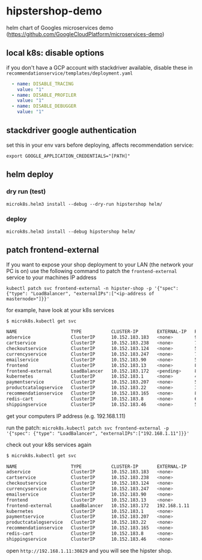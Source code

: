 # hipstershop-demo

helm chart of Googles microservices demo (https://github.com/GoogleCloudPlatform/microservices-demo)

## local k8s: disable options

if you don't have a GCP account with stackdriver available, disable these in `recommendationservice/templates/deployment.yaml`

```yaml
  - name: DISABLE_TRACING
    value: "1"
  - name: DISABLE_PROFILER
    value: "1"
  - name: DISABLE_DEBUGGER
    value: "1"
```

## stackdriver google authentication

set this in your env vars before deploying, affects recommendation service:

`export GOOGLE_APPLICATION_CREDENTIALS="[PATH]"`

## helm deploy

### dry run (test)

`microk8s.helm3 install --debug --dry-run hipstershop helm/`

### deploy

`microk8s.helm3 install --debug hipstershop helm/`

## patch frontend-external

If you want to expose your shop deployment to your LAN (the network your PC is on) use the following command to patch the `frontend-external` service to your machines IP address

`kubectl patch svc frontend-external -n hipster-shop -p '{"spec": {"type": "LoadBalancer", "externalIPs":["<ip-address of masternode>"]}}'`

for example, have look at your k8s services

```sh
$ microk8s.kubectl get svc

NAME                    TYPE           CLUSTER-IP       EXTERNAL-IP   PORT(S)        AGE
adservice               ClusterIP      10.152.183.183   <none>        9555/TCP       3h26m
cartservice             ClusterIP      10.152.183.238   <none>        7070/TCP       3h26m
checkoutservice         ClusterIP      10.152.183.124   <none>        5050/TCP       3h26m
currencyservice         ClusterIP      10.152.183.247   <none>        7000/TCP       3h26m
emailservice            ClusterIP      10.152.183.90    <none>        5000/TCP       3h26m
frontend                ClusterIP      10.152.183.13    <none>        80/TCP         3h26m
frontend-external       LoadBalancer   10.152.183.172   <pending>     80:30829/TCP   3h26m
kubernetes              ClusterIP      10.152.183.1     <none>        443/TCP        11d
paymentservice          ClusterIP      10.152.183.207   <none>        50051/TCP      3h26m
productcatalogservice   ClusterIP      10.152.183.22    <none>        3550/TCP       3h26m
recommendationservice   ClusterIP      10.152.183.165   <none>        8080/TCP       3h26m
redis-cart              ClusterIP      10.152.183.8     <none>        6379/TCP       3h26m
shippingservice         ClusterIP      10.152.183.46    <none>        50051/TCP      3h26m
```

get your computers IP address (e.g. 192.168.1.11)

run the patch: `microk8s.kubectl patch svc frontend-external -p '{"spec": {"type": "LoadBalancer", "externalIPs":["192.168.1.11"]}}'`

check out your k8s services again

```sh
$ microk8s.kubectl get svc

NAME                    TYPE           CLUSTER-IP       EXTERNAL-IP    PORT(S)        AGE
adservice               ClusterIP      10.152.183.183   <none>         9555/TCP       3h30m
cartservice             ClusterIP      10.152.183.238   <none>         7070/TCP       3h30m
checkoutservice         ClusterIP      10.152.183.124   <none>         5050/TCP       3h30m
currencyservice         ClusterIP      10.152.183.247   <none>         7000/TCP       3h30m
emailservice            ClusterIP      10.152.183.90    <none>         5000/TCP       3h30m
frontend                ClusterIP      10.152.183.13    <none>         80/TCP         3h30m
frontend-external       LoadBalancer   10.152.183.172   192.168.1.11   80:30829/TCP   3h30m
kubernetes              ClusterIP      10.152.183.1     <none>         443/TCP        11d
paymentservice          ClusterIP      10.152.183.207   <none>         50051/TCP      3h30m
productcatalogservice   ClusterIP      10.152.183.22    <none>         3550/TCP       3h30m
recommendationservice   ClusterIP      10.152.183.165   <none>         8080/TCP       3h30m
redis-cart              ClusterIP      10.152.183.8     <none>         6379/TCP       3h30m
shippingservice         ClusterIP      10.152.183.46    <none>         50051/TCP      3h30m
```

open `http://192.168.1.11:30829` and you will see the hipster shop.